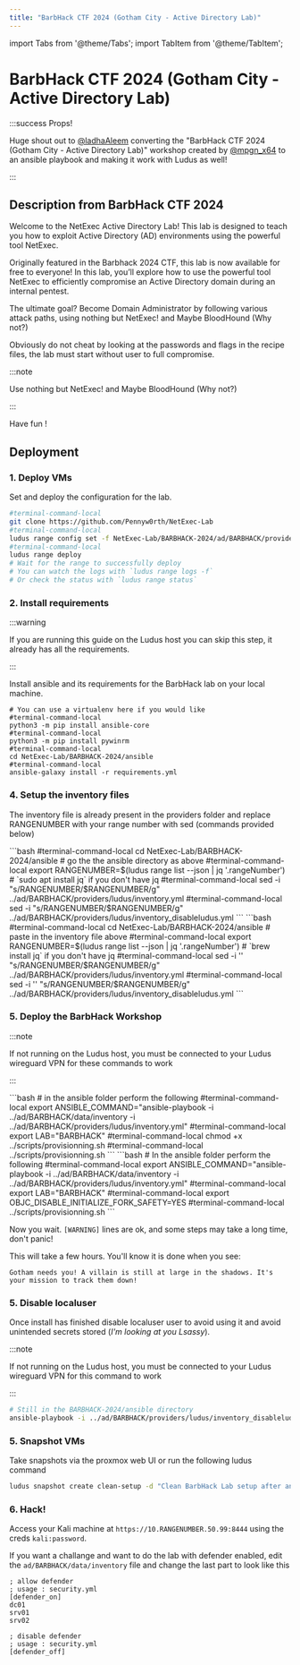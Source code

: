 ```yaml
---
title: "BarbHack CTF 2024 (Gotham City - Active Directory Lab)"
---
```

import Tabs from '@theme/Tabs';
import TabItem from '@theme/TabItem';

# BarbHack CTF 2024 (Gotham City - Active Directory Lab)

:::success Props!

Huge shout out to [@ladhaAleem](https://twitter.com/LadhaAleem) converting the "BarbHack CTF 2024 (Gotham City - Active Directory Lab)" workshop created by [@mpgn_x64](https://x.com/mpgn_x64) to an ansible playbook and making it work with Ludus as well!

:::

## Description from BarbHack CTF 2024

Welcome to the NetExec Active Directory Lab! This lab is designed to teach you how to exploit Active Directory (AD) environments using the powerful tool NetExec.

Originally featured in the Barbhack 2024 CTF, this lab is now available for free to everyone! In this lab, you’ll explore how to use the powerful tool NetExec to efficiently compromise an Active Directory domain during an internal pentest.

The ultimate goal? Become Domain Administrator by following various attack paths, using nothing but NetExec! and Maybe BloodHound (Why not?) 

Obviously do not cheat by looking at the passwords and flags in the recipe files, the lab must start without user to full compromise.

:::note

Use nothing but NetExec! and Maybe BloodHound (Why not?) 

:::

Have fun !

## Deployment

### 1. Deploy VMs

Set and deploy the configuration for the lab.

```bash
#terminal-command-local
git clone https://github.com/Pennyw0rth/NetExec-Lab
#terminal-command-local
ludus range config set -f NetExec-Lab/BARBHACK-2024/ad/BARBHACK/providers/ludus/config.yml
#terminal-command-local
ludus range deploy
# Wait for the range to successfully deploy
# You can watch the logs with `ludus range logs -f`
# Or check the status with `ludus range status`
```

### 2. Install requirements

:::warning

If you are running this guide on the Ludus host you can skip this step, it already has all the requirements.

:::

Install ansible and its requirements for the BarbHack lab on your local machine.

```shell-session
# You can use a virtualenv here if you would like
#terminal-command-local
python3 -m pip install ansible-core
#terminal-command-local
python3 -m pip install pywinrm
#terminal-command-local
cd NetExec-Lab/BARBHACK-2024/ansible
#terminal-command-local
ansible-galaxy install -r requirements.yml
```

### 4. Setup  the inventory files

The inventory file is already present in the providers folder and replace RANGENUMBER with your range number with sed (commands provided below)


<Tabs groupId="operating-systems">
  <TabItem value="linux" label="Linux or Ludus host">
```bash
#terminal-command-local
cd NetExec-Lab/BARBHACK-2024/ansible
# go the the ansible directory as above
#terminal-command-local
export RANGENUMBER=$(ludus range list --json | jq '.rangeNumber')
# `sudo apt install jq` if you don't have jq
#terminal-command-local
sed -i "s/RANGENUMBER/$RANGENUMBER/g" ../ad/BARBHACK/providers/ludus/inventory.yml
#terminal-command-local
sed -i "s/RANGENUMBER/$RANGENUMBER/g" ../ad/BARBHACK/providers/ludus/inventory_disableludus.yml
```
  </TabItem>
  <TabItem value="macos" label="macOS">
```bash
#terminal-command-local
cd NetExec-Lab/BARBHACK-2024/ansible
# paste in the inventory file above
#terminal-command-local
export RANGENUMBER=$(ludus range list --json | jq '.rangeNumber')
# `brew install jq` if you don't have jq
#terminal-command-local
sed -i '' "s/RANGENUMBER/$RANGENUMBER/g" ../ad/BARBHACK/providers/ludus/inventory.yml
#terminal-command-local
sed -i '' "s/RANGENUMBER/$RANGENUMBER/g" ../ad/BARBHACK/providers/ludus/inventory_disableludus.yml
```
  </TabItem>
</Tabs>


### 5. Deploy the BarbHack Workshop

:::note

If not running on the Ludus host, you must be connected to your Ludus wireguard VPN for these commands to work

:::

<Tabs groupId="operating-systems">
  <TabItem value="linux" label="Linux or Ludus host">
```bash
# in the ansible folder perform the following
#terminal-command-local
export ANSIBLE_COMMAND="ansible-playbook -i ../ad/BARBHACK/data/inventory -i ../ad/BARBHACK/providers/ludus/inventory.yml"
#terminal-command-local
export LAB="BARBHACK"
#terminal-command-local
chmod +x ../scripts/provisionning.sh
#terminal-command-local
../scripts/provisionning.sh
```
  </TabItem>
  <TabItem value="macos" label="macOS">
```bash
# In the ansible folder perform the following
#terminal-command-local
export ANSIBLE_COMMAND="ansible-playbook -i ../ad/BARBHACK/data/inventory -i ../ad/BARBHACK/providers/ludus/inventory.yml"
#terminal-command-local
export LAB="BARBHACK"
#terminal-command-local
export OBJC_DISABLE_INITIALIZE_FORK_SAFETY=YES
#terminal-command-local
../scripts/provisionning.sh
```
  </TabItem>
</Tabs>

Now you wait. `[WARNING]` lines are ok, and some steps may take a long time, don't panic!

This will take a few hours. You'll know it is done when you see:

```
Gotham needs you! A villain is still at large in the shadows. It's your mission to track them down!
```

### 5. Disable localuser

Once install has finished disable localuser user to avoid using it and avoid unintended secrets stored (*I'm looking at you Lsassy*).

:::note

If not running on the Ludus host, you must be connected to your Ludus wireguard VPN for this command to work

:::
```bash
# Still in the BARBHACK-2024/ansible directory
ansible-playbook -i ../ad/BARBHACK/providers/ludus/inventory_disableludus.yml disable_localuser.yml reboot.yml
```



### 5. Snapshot VMs

Take snapshots via the proxmox web UI or run the following ludus command

```bash
ludus snapshot create clean-setup -d "Clean BarbHack Lab setup after ansible run"
```

### 6. Hack!

Access your Kali machine at `https://10.RANGENUMBER.50.99:8444` using the creds `kali:password`.


If you want a challange and want to do the lab with defender enabled, edit the `ad/BARBHACK/data/inventory` file and change the last part to look like this

```
; allow defender
; usage : security.yml
[defender_on]
dc01
srv01
srv02

; disable defender
; usage : security.yml
[defender_off]
```

